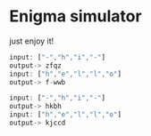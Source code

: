 # Enigma simulator

just enjoy it!

```js
input: ["-","h","i","-"] 
output-> zfqz
input: ["h","e","l","l","o"] 
output-> f-wwb
```

```js
input: ["-","h","i","-"] 
output-> hkbh
input: ["h","e","l","l","o"] 
output-> kjccd
```
